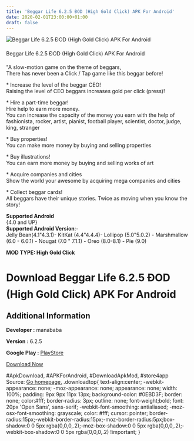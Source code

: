 ```yaml
---
title: 'Beggar Life 6.2.5 ÐOD (High Gold Click) APK For Android'
date: 2020-02-01T23:00:00+01:00
draft: false
---
```


![Beggar Life 6.2.5 ÐOD (High Gold Click) APK For Android](https://i1.wp.com/apkhome.net/wp-content/uploads/2020/02/Beggar-Life-6.2.5-ÐOD-High-Gold-Click.png "Beggar Life 6.2.5 ÐOD (High Gold Click) APK For Android")

  

Beggar Life 6.2.5 ÐOD (High Gold Click) APK For Android

"A slow-motion game on the theme of beggars,  
There has never been a Click / Tap game like this beggar before!

\* Increase the level of the beggar CEO!  
Raising the level of CEO beggars increases gold per click (press)!

\* Hire a part-time beggar!  
Hire help to earn more money.  
You can increase the capacity of the money you earn with the help of fashionista, rocker, artist, pianist, football player, scientist, doctor, judge, king, stranger

\* Buy properties!  
You can make more money by buying and selling properties

\* Buy illustrations!  
You can earn more money by buying and selling works of art

\* Acquire companies and cities  
Show the world your awesome by acquiring mega companies and cities

\* Collect beggar cards!  
All beggars have their unique stories. Twice as moving when you know the story!

**Supported Android**  
{4.0 and UP}  
**Supported Android Version**:-  
Jelly Bean(4.1"4.3.1)- KitKat (4.4"4.4.4)- Lollipop (5.0"5.0.2) - Marshmallow (6.0 - 6.0.1) - Nougat (7.0 " 7.1.1) - Oreo (8.0-8.1) - Pie (9.0)

**MOD TYPE: High Gold Click**

Download Beggar Life 6.2.5 ÐOD (High Gold Click) APK For Android
=================================================================

Additional Information
----------------------

**Developer :** manababa

**Version :** 6.2.5

**Google Play :** [PlayStore](https://play.google.com/store/apps/details?id=com.manababa.BeggarKing)

  

[Download Now](https://store4app.co/post/beggar-life-6-2-5-od-high-gold-click-apk-for-android_1580590056)

  
#ApkDownload, #APKForAndroid, #DownloadApkMod, #store4app  
Source: [Go homepage.](https://store4app.co/post/beggar-life-6-2-5-od-high-gold-click-apk-for-android_1580590056) .downloadtop{ text-align:center; -webkit-appearance: none; -moz-appearance: none; appearance: none; width: 100%; padding: 9px 9px 11px 13px; background-color: #0EBD3F; border: none; color:#fff; border-radius: 3px; outline: none; font-weight;bold; font: 20px 'Open Sans', sans-serif; -webkit-font-smoothing: antialiased; -moz-osx-font-smoothing: grayscale; color: #fff; cursor: pointer; border-radius:15px;-webkit-border-radius:15px;-moz-border-radius:5px;box-shadow:0 0 5px rgba(0,0,0,.2);-moz-box-shadow:0 0 5px rgba(0,0,0,.2);-webkit-box-shadow:0 0 5px rgba(0,0,0,.2) !important; }